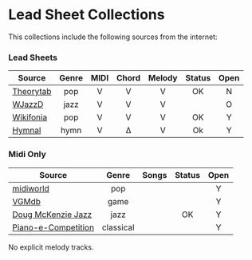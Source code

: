 # Lead Sheet Collections

This collections include the following sources from the internet:


### Lead Sheets

| Source                | Genre      | MIDI | Chord | Melody | Status |  Open  |
|-----------------------|:----------:|:----:|:-----:|:------:|:------:|:------:|
| [Theorytab]           |  pop       |   V  |   V   |   V    |   OK   |   N    |
| [WJazzD]              |  jazz      |   V  |   V   |   V    |        |   O    |
| [Wikifonia]           |  pop       |   V  |   V   |   V    |   OK   |   Y    |
| [Hymnal]              |  hymn      |   V  |   Δ   |   V    |   Ok   |   Y    |

### Midi Only
| Source                | Genre      | Songs  | Status |  Open  |
|-----------------------|:----------:|:------:|:------:|:------:|
| [midiworld]           |  pop       |        |        |   Y    |
| [VGMdb]               |  game      |        |        |   Y    |
| [Doug McKenzie Jazz]  |  jazz      |        |   OK   |   Y    |
| [Piano-e-Competition] |  classical |        |        |   Y    |

No explicit melody tracks.

[Theorytab]: https://www.hooktheory.com/theorytab
[Hymnal]: https://www.hymnal.net/en/home
[Wikifonia]: http://www.wikifonia.org/
[Piano-e-Competition]: http://www.piano-e-competition.com
[WJazzD]: http://jazzomat.hfm-weimar.de/dbformat/dboverview.html
[midiworld]: http://www.midiworld.com
[VGMdb]: https://www.vgmusic.com
[Doug McKenzie Jazz]: http://bushgrafts.com/wp/